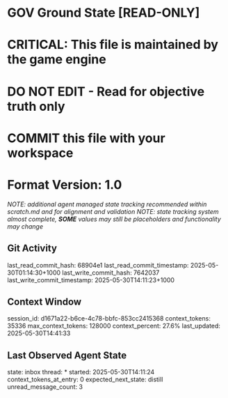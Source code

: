 # GOV Ground State [READ-ONLY]
# CRITICAL: This file is maintained by the game engine
# DO NOT EDIT - Read for objective truth only
# COMMIT this file with your workspace
# Format Version: 1.0
*NOTE: additional agent managed state tracking recommended within scratch.md and for alignment and validation*
*NOTE: state tracking system almost complete, **SOME** values may still be placeholders and functionality may change*

## Git Activity
last_read_commit_hash: 68904e1
last_read_commit_timestamp: 2025-05-30T01:14:30+1000
last_write_commit_hash: 7642037
last_write_commit_timestamp: 2025-05-30T14:11:23+1000

## Context Window
session_id: d1671a22-b6ce-4c78-bbfc-853cc2415368
context_tokens: 35336
max_context_tokens: 128000
context_percent: 27.6%
last_updated: 2025-05-30T14:41:33

## Last Observed Agent State
state: inbox
thread: *
started: 2025-05-30T14:11:24
context_tokens_at_entry: 0
expected_next_state: distill
unread_message_count: 3
